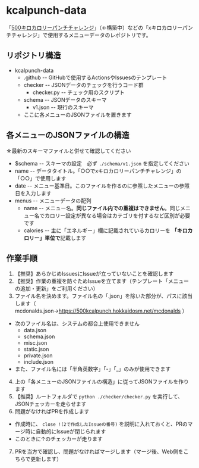 # kcalpunch-data

「[500キロカロリーパンチチャレンジ](https://500kcalpunch.hokkaidosm.net/)」（←構築中）などの「xキロカロリーパンチチャレンジ」で使用するメニューデータのレポジトリです。

## リポジトリ構造

* kcalpunch-data
  * .github -- GitHubで使用するActionsやIssuesのテンプレート
  * checker -- JSONデータのチェックを行うコード群
    * checker.py -- チェック用のスクリプト
  * schema -- JSONデータのスキーマ
    * v1.json -- 現行のスキーマ
  * ここに各メニューのJSONファイルを置きます
 
 ## 各メニューのJSONファイルの構造
 
 ☆最新のスキーマファイルと併せて確認してください
 
 * $schema -- スキーマの設定　必ず `./schema/v1.json` を指定してください
 * name -- データタイトル。「○○でxキロカロリーパンチチャレンジ」の「○○」で使用します
 * date -- メニュー基準日。このファイルを作るのに参照したメニューの参照日を入力します
 * menus -- メニューデータの配列
   * name -- メニュー名。**同じファイル内での重複はできません**。同じメニュー名でカロリー設定が異なる場合はカテゴリを付するなど区別が必要です
   * calories -- 主に「エネルギー」欄に記載されているカロリーを **「キロカロリー」単位で**記載します
 
 ## 作業手順
 
 1. 【推奨】あらかじめIssuesにIssueが立っていないことを確認します
 2. 【推奨】作業の重複を防ぐためIssueを立てます（テンプレート「メニューの追加・更新」をご利用ください）
 3. ファイル名を決めます。ファイル名の「.json」を除いた部分が、パスに該当します（ mcdonalds.json→https://500kcalpunch.hokkaidosm.net/mcdonalds ）
   * 次のファイル名は、システムの都合上使用できません
     * data.json
     * schema.json
     * misc.json
     * static.json
     * private.json
     * include.json
   * また、ファイル名には「半角英数字」「-」「\_」のみが使用できます
 4.  上の「各メニューのJSONファイルの構造」に従ってJSONファイルを作ります
 5.  【推奨】ルートフォルダで `python ./checker/checker.py` を実行して、JSONチェッカーを走らせます
 6.  問題がなければPRを作成します
   * 作成時に、 `close !(2で作成したIssueの番号)` を説明に入れておくと、PRのマージ時に自動的にIssueが閉じられます
   * このときに↑のチェッカーが走ります
 7.  PRを当方で確認し、問題がなければマージします（マージ後、Web側をこちらで更新します）
